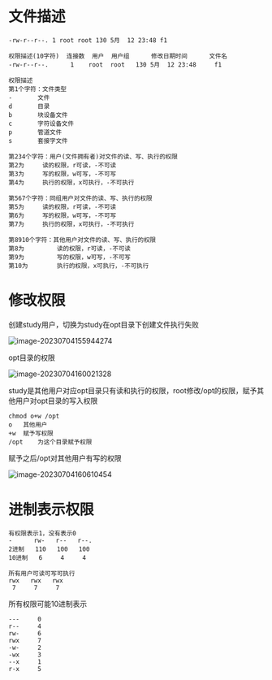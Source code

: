 # 文件描述

```
-rw-r--r--. 1 root root 130 5月  12 23:48 f1

权限描述(10字符)  连接数  用户  用户组      修改日期时间      文件名
-rw-r--r--.      1    root  root   130 5月  12 23:48     f1

权限描述
第1个字符：文件类型
-		文件
d		目录
b		块设备文件
c		字符设备文件
p		管道文件
s		套接字文件

第234个字符：用户(文件拥有者)对文件的读、写、执行的权限
第2为		读的权限，r可读，-不可读
第3为		写的权限，w可写，-不可写
第4为		执行的权限，x可执行，-不可执行

第567个字符：同组用户对文件的读、写、执行的权限
第5为		读的权限，r可读，-不可读
第6为		写的权限，w可写，-不可写
第7为		执行的权限，x可执行，-不可执行

第8910个字符：其他用户对文件的读、写、执行的权限
第8为			读的权限，r可读，-不可读
第9为			写的权限，w可写，-不可写
第10为		执行的权限，x可执行，-不可执行
```

# 修改权限

创建study用户，切换为study在opt目录下创建文件执行失败

![image-20230704155944274](C:\Users\asus\Desktop\新建文件夹\assets\image-20230704155944274.png) 

opt目录的权限

![image-20230704160021328](C:\Users\asus\Desktop\新建文件夹\assets\image-20230704160021328.png)

study是其他用户对应opt目录只有读和执行的权限，root修改/opt的权限，赋予其他用户对opt目录的写入权限

```
chmod o+w /opt
o	其他用户
+w	赋予写权限
/opt	为这个目录赋予权限
```

赋予之后/opt对其他用户有写的权限

![image-20230704160610454](C:\Users\asus\Desktop\新建文件夹\assets\image-20230704160610454.png) 

# 进制表示权限

```
有权限表示1，没有表示0
-      rw-   r--   r--.
2进制   110   100   100
10进制   6     4     4

所有用户可读可写可执行
rwx   rwx   rwx
 7     7     7
```

所有权限可能10进制表示

```
---		0
r--		4
rw-		6
rwx		7
-w-		2
-wx		3
--x		1
r-x		5
```

